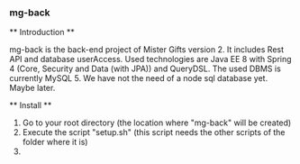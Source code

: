 ### mg-back ###
** Introduction **

mg-back is the back-end project of Mister Gifts version 2. It includes Rest API and database userAccess. Used technologies are Java EE 8 with Spring 4 (Core, Security and Data (with JPA)) and QueryDSL. The used DBMS is currently MySQL 5. We have not the need of a node sql database yet. Maybe later.

** Install **

1) Go to your root directory (the location where "mg-back" will be created)
2) Execute the script "setup.sh" (this script needs the other scripts of the folder where it is)
3) 	
